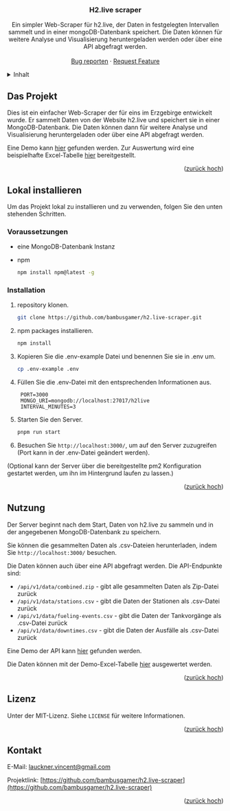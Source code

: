 <a name="readme-top"></a>


<br />
<div align="center">
<h3 align="center">H2.live scraper</h3>

  <p align="center">
    Ein simpler Web-Scraper für h2.live, der Daten in festgelegten Intervallen sammelt und in einer mongoDB-Datenbank speichert.
    Die Daten können für weitere Analyse und Visualisierung heruntergeladen werden oder über eine API abgefragt werden.
    <br />
    <br />
    <a href="https://github.com/bambusgamer/h2.live-scraper/issues">Bug reporten</a>
    ·
    <a href="https://github.com/bambusgamer/h2.live-scraper/issues">Request Feature</a>
  </p>
</div>


<!-- TABLE OF CONTENTS -->
<details>
  <summary>Inhalt</summary>
  <ol>
    <li>
      <a href="#das-projekt">Das Projekt</a>
    </li>
    <li>
      <a href="#lokal-installieren">Lokal installieren</a>
      <ul>
        <li><a href="#voraussetzungen">Voraussetzungen</a></li>
        <li><a href="#installation">Installation</a></li>
      </ul>
    </li>
    <li><a href="#nutzung">Nutzung</a></li>
    <li><a href="#lizenz">Lizenz</a></li>
    <li><a href="#kontakt">Kontakt</a></li>
  </ol>
</details>


<!-- ABOUT THE PROJECT -->
## Das Projekt

Dies ist ein einfacher Web-Scraper der für eins im Erzgebirge entwickelt wurde. Er sammelt Daten von der Website h2.live und speichert sie in einer MongoDB-Datenbank. 
Die Daten können dann für weitere Analyse und Visualisierung heruntergeladen oder über eine API abgefragt werden.

Eine Demo kann [hier](https://hopium.funkloch.net/) gefunden werden.
Zur Auswertung wird eine beispielhafte Excel-Tabelle [hier](https://github.com/bambusgamer/h2.live-scraper/blob/main/analyse.xlsx) bereitgestellt.

<p align="right">(<a href="#readme-top">zurück hoch</a>)</p>


<!-- GETTING STARTED -->
## Lokal installieren

Um das Projekt lokal zu installieren und zu verwenden, folgen Sie den unten stehenden Schritten.

### Voraussetzungen

* eine MongoDB-Datenbank Instanz
* npm

  ```sh
  npm install npm@latest -g
  ```

### Installation

1. repository klonen.
   ```sh
   git clone https://github.com/bambusgamer/h2.live-scraper.git
   ```
2. npm packages installieren.
   ```sh
   npm install
   ```
3. Kopieren Sie die .env-example Datei und benennen Sie sie in .env um.
   ```sh
   cp .env-example .env
   ```
4. Füllen Sie die .env-Datei mit den entsprechenden Informationen aus.
   ```JS
    PORT=3000
    MONGO_URI=mongodb://localhost:27017/h2live
    INTERVAL_MINUTES=3
    ```
5. Starten Sie den Server.
   ```sh
   pnpm run start
   ```
6. Besuchen Sie `http://localhost:3000/`, um auf den Server zuzugreifen (Port kann in der .env-Datei geändert werden).

(Optional kann der Server über die bereitgestellte pm2 Konfiguration gestartet werden, um ihn im Hintergrund laufen zu lassen.)

<p align="right">(<a href="#readme-top">zurück hoch</a>)</p>


<!-- NUTZUNG EXAMPLES -->
## Nutzung

Der Server beginnt nach dem Start, Daten von h2.live zu sammeln und in der angegebenen MongoDB-Datenbank zu speichern.

Sie können die gesammelten Daten als .csv-Dateien herunterladen, indem Sie `http://localhost:3000/` besuchen.

Die Daten können auch über eine API abgefragt werden. Die API-Endpunkte sind:

* `/api/v1/data/combined.zip` - gibt alle gesammelten Daten als Zip-Datei zurück
* `/api/v1/data/stations.csv` - gibt die Daten der Stationen als .csv-Datei zurück
* `/api/v1/data/fueling-events.csv` - gibt die Daten der Tankvorgänge als .csv-Datei zurück
* `/api/v1/data/downtimes.csv` - gibt die Daten der Ausfälle als .csv-Datei zurück

Eine Demo der API kann [hier](https://hopium.funkloch.net/) gefunden werden.

Die Daten können mit der Demo-Excel-Tabelle [hier](https://github.com/bambusgamer/h2.live-scraper/blob/main/analyse.xlsx) ausgewertet werden.

<p align="right">(<a href="#readme-top">zurück hoch</a>)</p>


<!-- LICENSE -->
## Lizenz

Unter der MIT-Lizenz. Siehe `LICENSE` für weitere Informationen.

<p align="right">(<a href="#readme-top">zurück hoch</a>)</p>


<!-- CONTACT -->
## Kontakt

E-Mail: lauckner.vincent@gmail.com

Projektlink: [https://github.com/bambusgamer/h2.live-scraper](https://github.com/bambusgamer/h2.live-scraper)

<p align="right">(<a href="#readme-top">zurück hoch</a>)</p>
